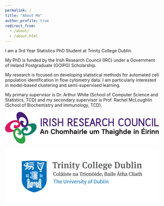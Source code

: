 ```yaml
---
permalink: /
title: "About Me"
author_profile: true
redirect_from: 
  - /about/
  - /about.html
---
```


I am a 3rd Year Statistics PhD Student at Trinity College Dublin.

My PhD is funded by the Irish Research Council (IRC) under a Government of Ireland Postgraduate (GOIPG) Scholarship.

My research is focused on developing statistical methods for automated cell population identification in flow cytometry data. I am particularly interested in model-based clustering and semi-supervised learning.

My primary supervisor is Dr. Arthur White (School of Computer Science and Statistics, TCD) and my secondary supervisor is Prof. Rachel McLoughlin (School of Biochemistry and Immunology, TCD).

![IRC Logo](images/IRC_LOGO_RGB.jpg "IRC_Logo")

![TCD Logo](images/Trinity_Main_Logo.jpg "TCD_Logo")
